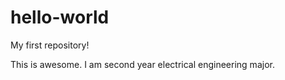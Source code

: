 hello-world
===========

My first repository!

This is awesome.
I am second year electrical engineering major.
